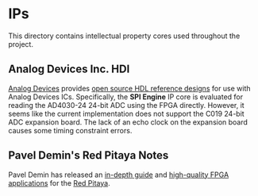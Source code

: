# IPs

This directory contains intellectual property cores used throughout the project.

## Analog Devices Inc. HDI

[Analog Devices](https://analog.com/) provides [open source HDL reference designs](https://github.com/analogdevicesinc/hdl)
for use with Analog Devices ICs. Specifically, the **SPI Engine** IP core is evaluated for
reading the AD4030-24 24-bit ADC using the FPGA directly. However, it seems like the
current implementation does not support the C019 24-bit ADC expansion board. The lack
of an echo clock on the expansion board causes some timing constraint errors.

## Pavel Demin's Red Pitaya Notes

Pavel Demin has released an [in-depth guide](http://pavel-demin.github.io/red-pitaya-notes/)
and [high-quality FPGA applications](https://github.com/pavel-demin/red-pitaya-notes)
for the [Red Pitaya](https://redpitaya.com/).

